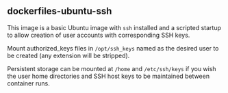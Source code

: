 ## dockerfiles-ubuntu-ssh

This image is a basic Ubuntu image with `ssh` installed and a scripted startup to allow creation of user accounts with corresponding SSH keys.

Mount authorized_keys files in `/opt/ssh_keys` named as the desired user to be created (any extension will be stripped).

Persistent storage can be mounted at `/home` and `/etc/ssh/keys` if you wish the user home directories and SSH host keys to be maintained between container runs.
